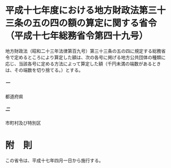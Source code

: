 # 平成十七年度における地方財政法第三十三条の五の四の額の算定に関する省令（平成十七年総務省令第四十九号）
地方財政法（昭和二十三年法律第百九号）第三十三条の五の四に規定する総務省令で定めるところにより算定した額は、次の各号に掲げる地方公共団体の種類に応じ、当該各号に定める方法によって算定した額（千円未満の端数があるときは、その端数を切り捨てる。）とする。
##### 一
都道府県
##### 二
市町村及び特別区
# 附　則
この省令は、平成十七年四月一日から施行する。
